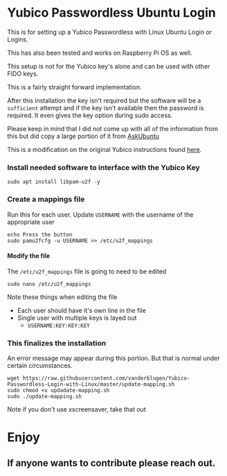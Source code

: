 # Yubico Passwordless Ubuntu Login
This is for setting up a Yubico Passwordless with Linux Ubuntu Login or Logins.

This has also been tested and works on Raspberry Pi OS as well.

This setup is not for the Yubico key's alone and can be used with other FIDO keys.

This is a fairly straight forward implementation.

After this installation the key isn't required but the software will be a `sufficient` attempt and if the key isn't available then the password is required.  It even gives the key option during sudo access.

Please keep in mind that I did not come up with all of the information from this but did copy a large portion of it from [AskUbuntu](https://askubuntu.com/questions/1167691/passwordless-login-with-yubikey-5-nfc?newreg=d3833870cc924fedb49ce95d064f3a09)

This is a modification on the original Yubico instructions found [here](https://support.yubico.com/support/solutions/articles/15000011356-ubuntu-linux-login-guide-u2f).

### Install needed software to interface with the Yubico Key
```shell
sudo apt install libpam-u2f -y
```

### Create a mappings file
Run this for each user.  Update `USERNAME` with the username of the appropriate user
```shell
echo Press the button
sudo pamu2fcfg -u USERNAME >> /etc/u2f_mappings
```

#### Modify the file
The `/etc/u2f_mappings` file is going to need to be edited

```shell
sudo nano /etc/u2f_mappings
```

Note these things when editing the file
- Each user should have it's own line in the file
- Single user with multiple keys is layed out
    - `USERNAME:KEY:KEY:KEY`

### This finalizes the installation
An error message may appear during this portion.  But that is normal under certain circumstances.

````shell
wget https://raw.githubusercontent.com/vanderblugen/Yubico-Passwordless-Login-with-Linux/master/update-mapping.sh
sudo chmod +x updadate-mapping.sh
sudo ./update-mapping.sh
````
Note if you don't use xscreensaver, take that out
# Enjoy

## If anyone wants to contribute please reach out.
